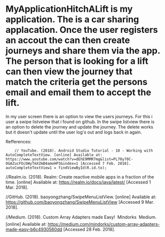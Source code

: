 # MyApplicationHitchALift is my application. The is a car sharing applacation. Once the user registers an accout the can then create journeys and share them via the app. The person that is looking for a lift can then view the journey that match the criteria get the persons email and email them to accept the lift.

In my user screen there is an option to view the users journeys. For this i user a swipe listveiew that i found on github. In the swipe listview there is an option to delete the journey and update the journey. The delete works but it doesn't update until the user log's out and logs back in again.

Refferences:

        // YouTube. (2018). Android Studio Tutorial - 10 - Working with AutoCompleteTextView. [online] Available at: https://www.youtube.com/watch?v=dEhE9MMR7mg&list=PL70y70C-OGAZucFOcbWyTmXZmB4amoHP3&index=1 [Accessed 7 Feb. 2018].        autoCompleteTextView1 = findViewById(R.id.to);

//Realm.io. (2018). Realm: Create reactive mobile apps in a fraction of the time. [online] Available at: https://realm.io/docs/java/latest/ [Accessed 1 Mar. 2018].

//GitHub. (2018). baoyongzhang/SwipeMenuListView. [online] Available at: https://github.com/baoyongzhang/SwipeMenuListView [Accessed 9 Mar. 2018].

//Medium. (2018). Custom Array Adapters made Easy!  Mindorks  Medium. [online] Available at: https://medium.com/mindorks/custom-array-adapters-made-easy-b6c4930560dd [Accessed 28 Feb. 2018].


